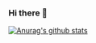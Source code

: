 ### Hi there 👋
[![Anurag's github stats](https://github-readme-stats.vercel.app/api?username=jatsqi)](https://github.com/anuraghazra/github-readme-stats)
<!--[![Top Langs](https://github-readme-stats.vercel.app/api/top-langs/?username=jatsqi&layout=compact)](https://github.com/anuraghazra/github-readme-stats) -->
